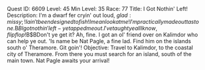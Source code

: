 Quest ID: 6609
Level: 45
Min Level: 35
Race: 77
Title: I Got Nothin' Left!
Description: I'm a dwarf fer cryin' out loud, $g lad:missy;! I ain't been designed to fish! I mean look at me! I'm practically made outta stone.$B$BI got nothin' left - ye tapped me out. I've taught ye all I know, flipflop!$B$BDon't ye get it? Ah, fine. I got an ol' friend over on Kalimdor who can help ye out. 'Is name be Nat Pagle, a fine lad. Find him on the islands south o' Theramore. Git goin'!
Objective: Travel to Kalimdor, to the coastal city of Theramore. From there you must search for an island, south of the main town. Nat Pagle awaits your arrival!
